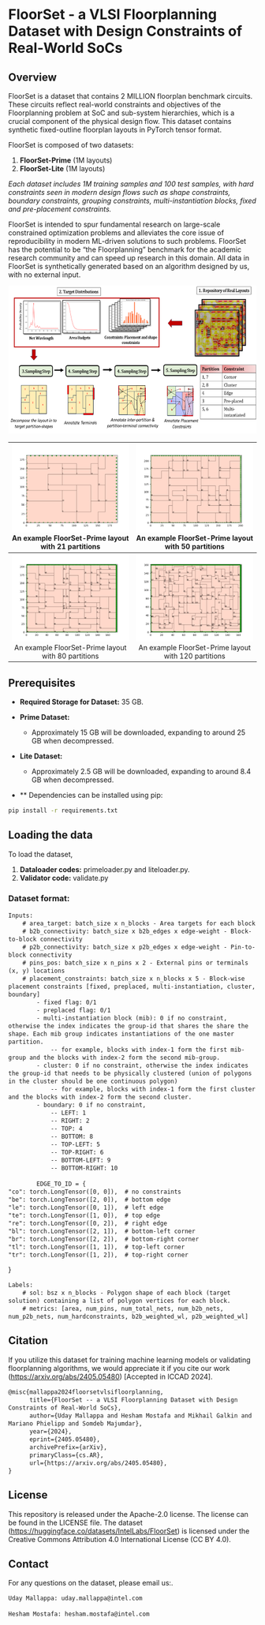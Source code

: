 # FloorSet - a VLSI Floorplanning Dataset with Design Constraints of Real-World SoCs

## Overview 

FloorSet is a dataset that contains 2 MILLION floorplan benchmark circuits. These circuits reflect real-world constraints and objectives of the Floorplanning problem at SoC and sub-system hierarchies, which is a crucial component of the physical design flow. This dataset contains synthetic fixed-outline floorplan layouts in PyTorch tensor format.

FloorSet is composed of two datasets:
1. **FloorSet-Prime** (1M layouts)
2. **FloorSet-Lite** (1M layouts)

*Each dataset includes 1M training samples and 100 test samples, with hard constraints seen in modern design flows such as shape constraints, boundary constraints, grouping constraints, multi-instantiation blocks, fixed and pre-placement constraints.* 

FloorSet is intended to spur fundamental research on large-scale constrained optimization problems and alleviates the core issue of reproducibility in modern ML-driven solutions to such problems. FloorSet has the potential to be “the Floorplanning” benchmark for the academic research community and can speed up research in this domain. All data in FloorSet is synthetically generated based on an algorithm designed by us, with no external input.


<p align="center">
  <img src="images/primeflow.png" height=300>
</p>

| ![Image 1](images/primelayout21.png) <br> An example FloorSet-Prime layout with 21 partitions | ![Image 2](images/primelayout50.png) <br> An example FloorSet-Prime layout with 50 partitions |
|:---------------------------------------------------------------------------------:|:---------------------------------------------------------------------------------:|
| ![Image 3](images/primelayout80.png) <br> An example FloorSet-Prime layout with 80 partitions | ![Image 4](images/primelayout120.png) <br> An example FloorSet-Prime layout with 120 partitions |


## Prerequisites

- **Required Storage for Dataset:** 35 GB.
- **Prime Dataset:** 
  - Approximately 15 GB will be downloaded, expanding to around 25 GB when decompressed.
- **Lite Dataset:** 
  - Approximately 2.5 GB will be downloaded, expanding to around 8.4 GB when decompressed.


- ** Dependencies can be installed using pip:

```sh
pip install -r requirements.txt
```


## Loading the data

To load the dataset, 
1.  **Dataloader codes:** primeloader.py and liteloader.py.
2.  **Validator code:** validate.py

### Dataset format:
    Inputs:
        # area_target: batch_size x n_blocks - Area targets for each block
        # b2b_connectivity: batch_size x b2b_edges x edge-weight - Block-to-block connectivity
        # p2b_connectivity: batch_size x p2b_edges x edge-weight - Pin-to-block connectivity
        # pins_pos: batch_size x n_pins x 2 - External pins or terminals (x, y) locations
        # placement_constraints: batch_size x n_blocks x 5 - Block-wise placement constraints [fixed, preplaced, multi-instantiation, cluster, boundary]
            - fixed flag: 0/1
            - preplaced flag: 0/1
            - multi-instantiation block (mib): 0 if no constraint, otherwise the index indicates the group-id that shares the share the shape. Each mib group indicates instantiations of the one master partition.
                -- for example, blocks with index-1 form the first mib-group and the blocks with index-2 form the second mib-group.
            - cluster: 0 if no constraint, otherwise the index indicates the group-id that needs to be physically clustered (union of polygons in the cluster should be one continuous polygon)
                -- for example, blocks with index-1 form the first cluster and the blocks with index-2 form the second cluster.
            - boundary: 0 if no constraint, 
                -- LEFT: 1
                -- RIGHT: 2
                -- TOP: 4
                -- BOTTOM: 8
                -- TOP-LEFT: 5
                -- TOP-RIGHT: 6
                -- BOTTOM-LEFT: 9
                -- BOTTOM-RIGHT: 10

            EDGE_TO_ID = {
    "co": torch.LongTensor([0, 0]),  # no constraints
    "be": torch.LongTensor([2, 0]),  # bottom edge
    "le": torch.LongTensor([0, 1]),  # left edge
    "te": torch.LongTensor([1, 0]),  # top edge
    "re": torch.LongTensor([0, 2]),  # right edge
    "bl": torch.LongTensor([2, 1]),  # bottom-left corner
    "br": torch.LongTensor([2, 2]),  # bottom-right corner
    "tl": torch.LongTensor([1, 1]),  # top-left corner
    "tr": torch.LongTensor([1, 2]),  # top-right corner
}

            
    Labels:
        # sol: bsz x n_blocks - Polygon shape of each block (target solution) containing a list of polygon vertices for each block.
        # metrics: [area, num_pins, num_total_nets, num_b2b_nets, num_p2b_nets, num_hardconstraints, b2b_weighted_wl, p2b_weighted_wl]



## Citation

If you utilize this dataset for training machine learning models or validating floorplanning algorithms, we would appreciate it if you cite our work (https://arxiv.org/abs/2405.05480) [Accepted in ICCAD 2024].

```
@misc{mallappa2024floorsetvlsifloorplanning,
      title={FloorSet -- a VLSI Floorplanning Dataset with Design Constraints of Real-World SoCs}, 
      author={Uday Mallappa and Hesham Mostafa and Mikhail Galkin and Mariano Phielipp and Somdeb Majumdar},
      year={2024},
      eprint={2405.05480},
      archivePrefix={arXiv},
      primaryClass={cs.AR},
      url={https://arxiv.org/abs/2405.05480}, 
}
```

## License

This repository is released under the Apache-2.0 license. The license can be found in the LICENSE file. The dataset (https://huggingface.co/datasets/IntelLabs/FloorSet) is licensed under the Creative Commons Attribution 4.0 International License (CC BY 4.0). 

## Contact

For any questions on the dataset, please email us:.

```
Uday Mallappa: uday.mallappa@intel.com

Hesham Mostafa: hesham.mostafa@intel.com
```